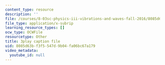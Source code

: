 ```yaml
---
content_type: resource
description: ''
file: /courses/8-03sc-physics-iii-vibrations-and-waves-fall-2016/8085d63bf3f5547d9b04fa06bc67a179_4ysFC9vd3GE.vtt
file_type: application/x-subrip
learning_resource_types: []
ocw_type: OCWFile
resourcetype: Other
title: 3play caption file
uid: 8085d63b-f3f5-547d-9b04-fa06bc67a179
video_metadata:
  youtube_id: null
---
```

